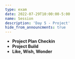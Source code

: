 ```yaml
---
type: exam
date: 2022-07-29T10:00:00-5:00
name: Session
description: 'Day 5 - Project'
hide_from_announcments: true
---
```

- **Project Plan Checkin**
- **Project Build**
- **Like, Wish, Wonder**